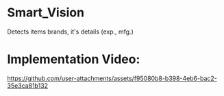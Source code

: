 # Smart_Vision
Detects items brands, it's details (exp., mfg.)

# Implementation Video:


https://github.com/user-attachments/assets/f95080b8-b398-4eb6-bac2-35e3ca81b132

